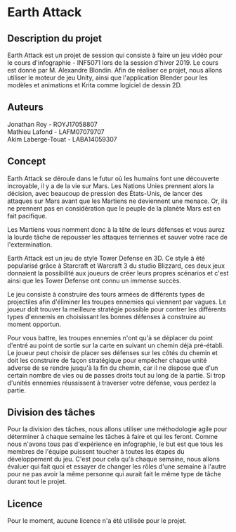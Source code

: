 # Earth Attack

## Description du projet
Earth Attack est un projet de session qui consiste à faire un jeu vidéo pour le cours d'infographie - INF5071 lors de la session d'hiver 2019. Le cours est donné par M. Alexandre Blondin. Afin de réaliser ce projet, nous allons utiliser le moteur de jeu Unity, ainsi que l'application Blender pour les modèles et animations et Krita comme logiciel de dessin 2D.

## Auteurs
Jonathan Roy - ROYJ17058807  
Mathieu Lafond - LAFM07079707  
Akim Laberge-Touat - LABA14059307

## Concept
Earth Attack se déroule dans le futur où les humains font une découverte incroyable, il y a de la vie sur Mars. Les Nations Unies prennent alors la décision, avec beaucoup de pression des États-Unis, de lancer des attaques sur Mars avant que les Martiens ne deviennent une menace. Or, ils ne prennent pas en considération que le peuple de la planète Mars est en fait pacifique.

Les Martiens vous nomment donc à la tête de leurs défenses et vous aurez la lourde tâche de repousser les attaques terriennes et sauver votre race de l'extermination.

Earth Attack est un jeu de style Tower Defense en 3D. Ce style à été popularisé grâce à Starcraft et Warcraft 3 du studio Blizzard, ces deux jeux donnaient la possibilité aux joueurs de créer leurs propres scénarios et c'est ainsi que les Tower Defense ont connu un immense succès.

Le jeu consiste à construire des tours armées de différents types de projectiles afin d'éliminer les troupes ennemies qui viennent par vagues. Le joueur doit trouver la meilleure stratégie possible pour contrer les différents types d'ennemis en choisissant les bonnes défenses à construire au moment opportun.

Pour vous battre, les troupes ennemies n'ont qu'à se déplacer du point d'entré au point de sortie sur la carte en suivant un chemin déjà pré-établi. Le joueur peut choisir de placer ses défenses sur les côtés du chemin et doit les construire de façon stratégique pour empêcher chaque unité adverse de se rendre jusqu'à la fin du chemin, car il ne dispose que d'un certain nombre de vies ou de passes droits tout au long de la partie. Si trop d'unités ennemies réussissent à traverser votre défense, vous perdez la partie.

## Division des tâches
Pour la division des tâches, nous allons utiliser une méthodologie agile pour déterminer à chaque semaine les tâches à faire et qui les feront. Comme nous n'avons tous pas d'expérience en infographie, le but est que tous les membres de l'équipe puissent toucher à toutes les étapes du développement du jeu. C'est pour cela qu'à chaque semaine, nous allons évaluer qui fait quoi et essayer de changer les rôles d'une semaine à l'autre pour ne pas avoir la même personne qui aurait fait le même type de tâche durant tout le projet.

## Licence
Pour le moment, aucune licence n'a été utilisée pour le projet.